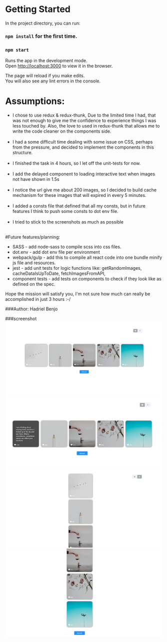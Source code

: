 # Getting Started

In the project directory, you can run:
### `npm install` for the first time. 

### `npm start`

Runs the app in the development mode.\
Open [http://localhost:3000](http://localhost:3000) to view it in the browser.

The page will reload if you make edits.\
You will also see any lint errors in the console.


# Assumptions:

* I chose to use redux & redux-thunk,
  Due to the limited time I had, that was not enough to give me the confidence to experience things I was less touched by.
  Also, the love to used in redux-thunk that allows me to write the code cleaner on the components side.
<br/><br/>
* I had a some difficult time dealing with some issue on CSS, perhaps from the pressure, and decided to implement the components in this structure.
<br/><br/>
* I finished the task in 4 hours, so I let off the unit-tests for now.
<br/><br/>
* I add the delayed component to loading interactive text when images not have shown in 1.5s
<br/><br/>
* I notice the url give me about 200 images, so I decided to build cache mechanism for these images that will expired in every 5 minutes.
<br/><br/>
* I added a consts file that defined that all my consts, but in future features I think to push some consts to dot env file.
<br/><br/>
* I tried to stick to the screenshots as much as possible
<br/><br/>

#Future features/planning:
* SASS - add node-sass to compile scss into css files.
* dot.env - add dot env file per environment 
* webpack/gulp - add this to compile all react code into one bundle minify js file and resources.
* jest - add unit tests for logic functions like:  getRandomImages, cacheDataIsUpToDate, fetchImagesFromAPI,
* component tests - add tests on components to check if they look like as defined on the spec.



Hope the mission will satisfy you, I'm not sure how much can really be accomplished in just 3 hours :-/


###Author: Hadriel Benjo

###screenshot 
![img.png](./screenshots/img-horizontal-1.png)
![img.png](./screenshots/img-horizontal-2.png)
![img.png](./screenshots/img-vertical-1.png)
![img.png](./screenshots/img-vertical-2.png)